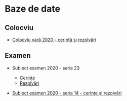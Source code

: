 # Baze de date

## Colocviu

- [Colocviu vară 2020 - cerință și rezolvări](https://github.com/GabrielMajeri/teme-fmi/tree/main/bd/colocviu)

## Examen

- Subiect examen 2020 - seria 23
  - [Cerințe](https://drive.google.com/file/d/1UwrSV03G9m0Wgs3AzGAB2wRsyNMgV5_P/view?usp=sharing)
  - [Rezolvări](https://docs.google.com/document/d/1JHivFYhWoyyd3SVCwEk4IFXeUU6ehf0hBumnNtsgD3k/edit?usp=sharing)

- [Subiect examen 2020 - seria 14 - cerințe și rezolvări](https://docs.google.com/document/d/174vF3UEgufRIh8C9uHVn94ckh6VjyBoE0EVZf3_Z7Uw/edit?usp=sharing)
